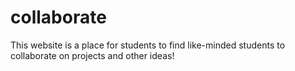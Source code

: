 # collaborate

This website is a place for students to find like-minded students to collaborate on projects and other ideas!


